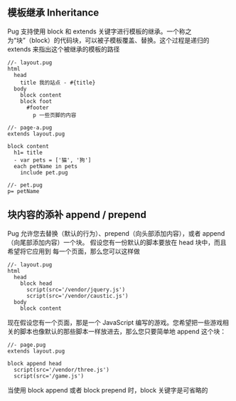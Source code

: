 ## 模板继承 Inheritance
Pug 支持使用 block 和 extends 关键字进行模板的继承。一个称之为“块”（block）的代码块，可以被子模板覆盖、替换。这个过程是递归的  
 extends 来指出这个被继承的模板的路径
```
//- layout.pug
html
  head
    title 我的站点 - #{title}
  body
    block content
    block foot
      #footer
        p 一些页脚的内容
```
```
//- page-a.pug
extends layout.pug

block content
  h1= title
  - var pets = ['猫', '狗']
  each petName in pets
    include pet.pug
```

```
//- pet.pug
p= petName
```

## 块内容的添补 append / prepend
Pug 允许您去替换（默认的行为）、prepend（向头部添加内容），或者 append（向尾部添加内容）一个块。 假设您有一份默认的脚本要放在 head 块中，而且希望将它应用到 每一个页面，那么您可以这样做
```
//- layout.pug
html
  head
    block head
      script(src='/vendor/jquery.js')
      script(src='/vendor/caustic.js')
  body
    block content
```
现在假设您有一个页面，那是一个 JavaScript 编写的游戏。您希望把一些游戏相关的脚本也像默认的那些脚本一样放进去，那么您只要简单地 append 这个块：
```
//- page.pug
extends layout.pug

block append head
  script(src='/vendor/three.js')
  script(src='/game.js')
```
当使用 block append 或者 block prepend 时，block 关键字是可省略的